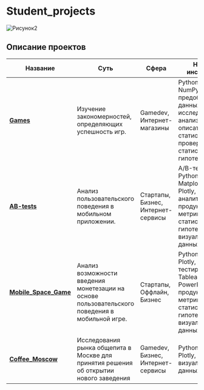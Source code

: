 # Student_projects

![Рисунок2](https://user-images.githubusercontent.com/121228383/212066784-cfb2ff63-2442-4a79-8fe2-b40aad44404c.png)

## Описание проектов

| Название | Суть | Сфера | Навыки и инструменты | 
| --- | --- | --- | --- |
| __[Games](https://github.com/cat-hair-on-my-pants/Student_projects/tree/main/Games)__ | Изучение закономерностей, определяющих успешность игр. | Gamedev, Интернет-магазины | Python, Pandas, NumPy, Matplotlib, предобработка данных, исследовательский анализ данных, описательная статистика, проверка статистических гипотез.
| __[AB-tests](https://github.com/cat-hair-on-my-pants/Student_projects/tree/main/AB-tests)__| Анализ пользовательского поведения в мобильном приложении. | Стартапы, Бизнес, Интернет-сервисы | A/B-тестирование, Python, Pandas, Matplotlib, Seaborn, Plotly, событийная аналитика, продуктовые метрики, проверка статистических гипотез, визуализация данных.
| __[Mobile_Space_Game](https://github.com/cat-hair-on-my-pants/Student_projects/tree/main/Mobile_Space_Game)__| Анализ возможности введения монетезации на основе пользовательского поведения в мобильной игре. | Стартапы, Оффлайн, Бизнес | Python, Pandas, Plotly, A/B-тестирование, Tableau, PowerPoint, продуктовые метрики, проверка статистических гипотез, визуализация данных.
| __[Coffee_Moscow](https://github.com/cat-hair-on-my-pants/Student_projects/blob/main/Coffee_Moscow/Coffee_Moscow.ipynb)__| Исследования рынка общепита в Москве для принятия решения об открытии нового заведения| Gamedev, Бизнес, Интернет-сервисы | Python, Pandas, Plotly, визуализация данных, ChatGPT.
